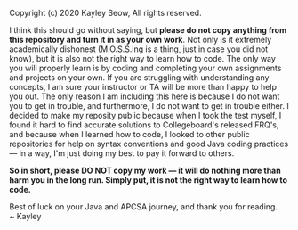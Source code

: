 Copyright (c) 2020 Kayley Seow, All rights reserved.  

I think this should go without saying, but **please do not copy anything from this repository and turn it in as your own work**. Not only is it extremely academically dishonest 
(M.O.S.S.ing is a thing, just in case you did not know), but it is also not the right way to learn how to code. The only way you will properly learn is by coding and completing 
your own assignments and projects on your own. If you are struggling with understanding any concepts, I am sure your instructor or TA will be more than happy to help you out. The 
only reason I am including this here is because I do not want you to get in trouble, and furthermore, I do not want to get in trouble either. I decided to make my reposity public 
because when I took the test myself, I found it hard to find accurate solutions to Collegeboard's released FRQ's, and because when I learned how to code, I looked to other public 
repositories for help on syntax conventions and good Java coding practices — in a way, I'm just doing my best to pay it forward to others.  

**So in short, please DO NOT copy my work — it will do nothing more than harm you in the long run. Simply put, it is not the right way to learn how to code.**  

Best of luck on your Java and APCSA journey, and thank you for reading.  
~ Kayley
